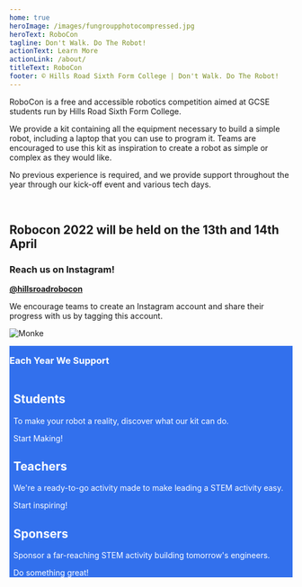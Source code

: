```yaml
---
home: true
heroImage: /images/fungroupphotocompressed.jpg
heroText: RoboCon
tagline: Don't Walk. Do The Robot!
actionText: Learn More
actionLink: /about/
titleText: RoboCon
footer: © Hills Road Sixth Form College | Don't Walk. Do The Robot!
---
```

<p>

RoboCon is a free and accessible robotics competition aimed at GCSE students run by Hills Road Sixth Form College.  

We provide a kit containing all the equipment necessary to build a simple robot, including a laptop that you can use to program it. Teams are encouraged to use this kit as inspiration to create a robot as simple or complex as they would like. 

No previous experience is required, and we provide support throughout the year through our kick-off event and various tech days. 

</p>

<br>

<h2>

Robocon 2022 will be held on the 13th and 14th April

</h2>

<div>

<h3>

Reach us on Instagram!

</h3>

<p>

<a href=https://www.instagram.com/hillsroadrobocon/  ><b>@hillsroadrobocon</b> </a>

<p>

We encourage teams to create an Instagram account and share their progress with us by tagging this account.</p>

![Monke](images/monke.png "Monke")

</p>

</div>

<div style = "background: #3270ed; color: #fff; margin: 0 auto; padding: 0; overflow: hidden;">

<h3 style ="margin-top: 16px;"> Each Year We Support</h3>

<div style = "max-width: 100%; margin-left: auto; margin-right: auto; overflow: hidden;">

<div style= "box-sizing: border-box; float: left;padding-left: 0.5em;padding-right:0.5em;width: 100%;>ksjefksdjf</div>

<div> sldkfjldks</div>

<div> lskfjlsdj</div>

</div>

</div>

<h2>

Learn More About Robocon 

</h2>

<div class="features" style= "border: none; margin-top: none">
  <div class="feature">
    <h2>Students</h2>
    <p>To make your robot a reality, discover what our kit can do.</p>
    <router-link class="feature-button" to="/about/for-students.html">Start Making!</router-link>
  </div>
  <div class="feature">
    <h2>Teachers</h2>
    <p>We're a ready-to-go activity made to make leading a STEM activity easy.</p>
    <router-link class="feature-button" to="/about/for-teachers.html">Start inspiring!</router-link>
  </div>
  <div class="feature">
    <h2>Sponsers</h2>
    <p>Sponsor a far-reaching STEM activity building tomorrow's engineers.</p>
    <router-link class="feature-button" to="/about/for-sponsors.html">Do something great!</router-link>
  </div>
</div>